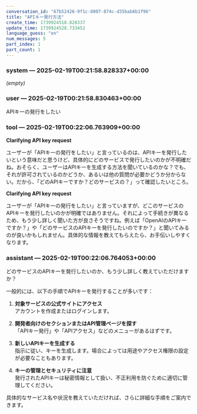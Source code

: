 ```yaml
---
conversation_id: "67b52426-9f1c-8007-874c-d35bab6b1f96"
title: "APIキー発行方法"
create_time: 1739924518.828337
update_time: 1739924528.733452
language_guess: "en"
num_messages: 5
part_index: 1
part_count: 1
---
```


### system — 2025-02-19T00:21:58.828337+00:00

_(empty)_

### user — 2025-02-19T00:21:58.830463+00:00

APIキーの発行をしたい

### tool — 2025-02-19T00:22:06.763909+00:00

**Clarifying API key request**

ユーザーが「APIキーの発行をしたい」と言っているのは、APIキーを発行したいという意味だと思うけど、具体的にどのサービスで発行したいのかが不明確だね。おそらく、ユーザーはAPIキーを生成する方法を聞いているのかな？でも、それが許可されているのかどうか、あるいは他の質問が必要かどうか分からない。だから、「どのAPIキーですか？どのサービスの？」って確認したいところ。

**Clarifying API key request**

ユーザーが「APIキーの発行をしたい」と言っていますが、どこのサービスのAPIキーを発行したいのかが明確ではありません。それによって手続きが異なるため、もう少し詳しく聞いた方が良さそうですね。例えば「OpenAIのAPIキーですか？」や「どのサービスのAPIキーを発行したいのですか？」と聞いてみるのが良いかもしれません。具体的な情報を教えてもらえたら、お手伝いしやすくなります。

### assistant — 2025-02-19T00:22:06.764053+00:00

どのサービスのAPIキーを発行したいのか、もう少し詳しく教えていただけますか？

一般的には、以下の手順でAPIキーを発行することが多いです：

1. **対象サービスの公式サイトにアクセス**  
   アカウントを作成またはログインします。

2. **開発者向けのセクションまたはAPI管理ページを探す**  
   「APIキー発行」や「APIアクセス」などのメニューがあるはずです。

3. **新しいAPIキーを生成する**  
   指示に従い、キーを生成します。場合によっては用途やアクセス権限の設定が必要なこともあります。

4. **キーの管理とセキュリティに注意**  
   発行されたAPIキーは秘密情報として扱い、不正利用を防ぐために適切に管理してください。

具体的なサービス名や状況を教えていただければ、さらに詳細な手順をご案内できます。
